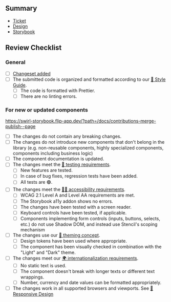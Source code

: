 ## Summary

- [Ticket](#)
- [Design](#)
- [Storybook](#)

## Review Checklist

### General

- [ ] [Changeset added](https://github.com/changesets/changesets/blob/main/docs/intro-to-using-changesets.md)
- [ ] The submitted code is organized and formatted according to our [💅 Style Guide](https://swirl-storybook.flip-app.dev/?path=/docs/requirements-style-guide--docs).
  - [ ] The code is formatted with Prettier.
  - [ ] There are no linting errors.

### For new or updated components

https://swirl-storybook.flip-app.dev/?path=/docs/contributions-merge-publish--page

- [ ] The changes do not contain any breaking changes.
- [ ] The changes do not introduce new components that don't belong in the library (e.g. non-reusable components, highly specialized components, components including business logic)
- [ ] The component documentation is updated.
- [ ] The changes meet the [🤖 testing requirements](https://swirl-storybook.flip-app.dev/?path=/docs/requirements-testing--docs).
  - [ ] New features are tested.
  - [ ] In case of bug fixes, regression tests have been added.
  - [ ] All tests are 🟢.
- [ ] The changes meet the [🧏‍♀️ accessibility requirements](https://swirl-storybook.flip-app.dev/?path=/docs/requirements-accessibility--docs).
  - [ ] WCAG 2.1 Level A and Level AA requirements are met.
  - [ ] The Storybook a11y addon shows no errors.
  - [ ] The changes have been tested with a screen reader.
  - [ ] Keyboard controls have been tested, if applicable.
  - [ ] Components implementing form controls (inputs, buttons, selects, etc.) do not use Shadow DOM, and instead use Stencil's scoping mechanism
- [ ] The changes use our [🌈 theming concept](https://swirl-storybook.flip-app.dev/?path=/docs/requirements-theming--docs).
  - [ ] Design tokens have been used where appropriate.
  - [ ] The component has been visually checked in combination with the "Light" and "Dark" theme.
- [ ] The changes meet our [🌍 internationalization requirements](https://swirl-storybook.flip-app.dev/?path=/docs/requirements-internationalization--docs).
  - [ ] No static text is used.
  - [ ] The component doesn't break with longer texts or different text wrappings.
  - [ ] Number, currency and date values can be formatted appropriately.
- [ ] The changes work in all supported browsers and viewports. See [📱 Responsive Design](https://swirl-storybook.flip-app.dev/?path=/docs/requirements-responsive-design--docs)
